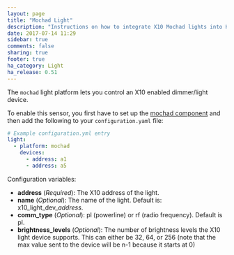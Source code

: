 ```yaml
---
layout: page
title: "Mochad Light"
description: "Instructions on how to integrate X10 Mochad lights into Home Assistant."
date: 2017-07-14 11:29
sidebar: true
comments: false
sharing: true
footer: true
ha_category: Light
ha_release: 0.51
---
```


The `mochad` light platform lets you control an X10 enabled dimmer/light
device.

To enable this sensor, you first have to set up the [mochad component](/components/mochad/) and then add the following to your `configuration.yaml` file:

```yaml
# Example configuration.yml entry
light:
  - platform: mochad
    devices:
      - address: a1
      - address: a5
```

Configuration variables:

- **address** (*Required*): The X10 address of the light.
- **name** (*Optional*): The name of the light. Default is: x10_light_dev_*address*.
- **comm_type** (*Optional*): pl (powerline) or rf (radio frequency). Default is pl.
- **brightness_levels** (*Optional*): The number of brightness levels the X10 light device supports. This can either be 32, 64, or 256 (note that the max
value sent to the device will be n-1 because it starts at 0)
